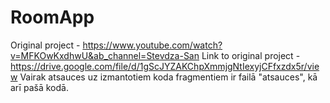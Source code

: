 # RoomApp
Original project - https://www.youtube.com/watch?v=MFKOwKxdhwU&ab_channel=Stevdza-San
Link to original project - https://drive.google.com/file/d/1gScJYZAKChpXmmjgNtIexyjCFfxzdx5r/view
Vairak atsauces uz izmantotiem koda fragmentiem ir failā "atsauces", kā arī pašā kodā.


